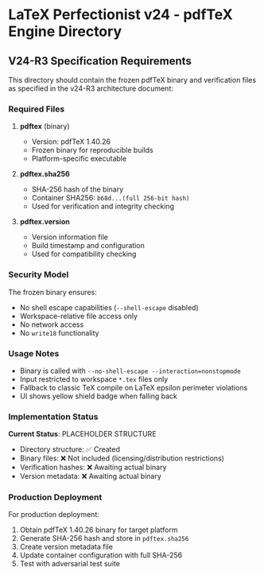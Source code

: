 # LaTeX Perfectionist v24 - pdfTeX Engine Directory

## V24-R3 Specification Requirements

This directory should contain the frozen pdfTeX binary and verification files as specified in the v24-R3 architecture document:

### Required Files

1. **pdftex** (binary)
   - Version: pdfTeX 1.40.26
   - Frozen binary for reproducible builds
   - Platform-specific executable

2. **pdftex.sha256**
   - SHA-256 hash of the binary
   - Container SHA256: `b68d...(full 256-bit hash)`
   - Used for verification and integrity checking

3. **pdftex.version**
   - Version information file
   - Build timestamp and configuration
   - Used for compatibility checking

### Security Model

The frozen binary ensures:
- No shell escape capabilities (`--shell-escape` disabled)
- Workspace-relative file access only
- No network access
- No `write18` functionality

### Usage Notes

- Binary is called with `--no-shell-escape --interaction=nonstopmode`
- Input restricted to workspace `*.tex` files only
- Fallback to classic TeX compile on LaTeX epsilon perimeter violations
- UI shows yellow shield badge when falling back

### Implementation Status

**Current Status**: PLACEHOLDER STRUCTURE
- Directory structure: ✅ Created
- Binary files: ❌ Not included (licensing/distribution restrictions)
- Verification hashes: ❌ Awaiting actual binary
- Version metadata: ❌ Awaiting actual binary

### Production Deployment

For production deployment:
1. Obtain pdfTeX 1.40.26 binary for target platform
2. Generate SHA-256 hash and store in `pdftex.sha256`
3. Create version metadata file
4. Update container configuration with full SHA-256
5. Test with adversarial test suite